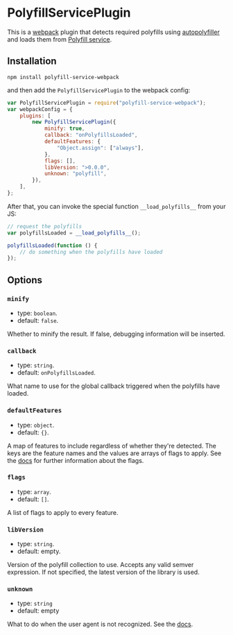 # PolyfillServicePlugin

This is a [webpack](http://webpack.github.io/docs/) plugin that detects required polyfills using [autopolyfiller](https://github.com/azproduction/autopolyfiller) and loads them from [Polyfill service](https://cdn.polyfill.io/v1/docs/).

## Installation

```
npm install polyfill-service-webpack
```

and then add the `PolyfillServicePlugin` to the webpack config:

```javascript
var PolyfillServicePlugin = require("polyfill-service-webpack");
var webpackConfig = {
    plugins: [
        new PolyfillServicePlugin({
            minify: true,
            callback: "onPolyfillsLoaded",
            defaultFeatures: {
                "Object.assign": ["always"],
            },
            flags: [],
            libVersion: ">0.0.0",
            unknown: "polyfill",
        }),
    ],
};
```

After that, you can invoke the special function `__load_polyfills__` from your JS:

```javascript
// request the polyfills
var polyfillsLoaded = __load_polyfills__();

polyfillsLoaded(function () {
    // do something when the polyfills have loaded
});
```

## Options

### `minify`

* type: `boolean`.
* default: `false`.

Whether to minify the result. If false, debugging information will be inserted.

### `callback`

* type: `string`.
* default: `onPolyfillsLoaded`.

What name to use for the global callback triggered when the polyfills have loaded.

### `defaultFeatures`

* type: `object`.
* default: `{}`.

A map of features to include regardless of whether they're detected. The keys are the feature names and the values are arrays of flags to apply. See the [docs](https://cdn.polyfill.io/v1/docs/api) for further information about the flags.

### `flags`

* type: `array`.
* default: `[]`.

A list of flags to apply to every feature.

### `libVersion`

* type: `string`.
* default: empty.

Version of the polyfill collection to use. Accepts any valid semver expression. If not specified, the latest version of the library is used.

### `unknown`

* type: `string`
* default: empty

What to do when the user agent is not recognized. See the [docs](https://cdn.polyfill.io/v1/docs/api).
